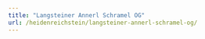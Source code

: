 ```yaml
---
title: "Langsteiner Annerl Schramel OG"
url: /heidenreichstein/langsteiner-annerl-schramel-og/
---
```

